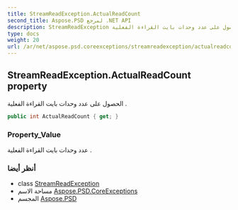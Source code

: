 ```yaml
---
title: StreamReadException.ActualReadCount
second_title: Aspose.PSD لمرجع .NET API
description: StreamReadException ملكية. الحصول على عدد وحدات بايت القراءة الفعلية .
type: docs
weight: 20
url: /ar/net/aspose.psd.coreexceptions/streamreadexception/actualreadcount/
---
```

## StreamReadException.ActualReadCount property

الحصول على عدد وحدات بايت القراءة الفعلية .

```csharp
public int ActualReadCount { get; }
```

### Property_Value

عدد وحدات بايت القراءة الفعلية .

### أنظر أيضا

* class [StreamReadException](../)
* مساحة الاسم [Aspose.PSD.CoreExceptions](../../streamreadexception/)
* المجسم [Aspose.PSD](../../../)


